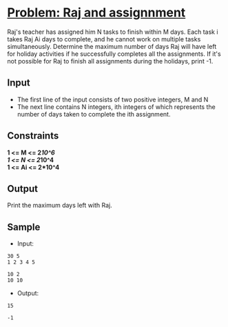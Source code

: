 # [Problem: Raj and assignnment](https://my.newtonschool.co/playground/code/2nt02ndc9sbr)

Raj's teacher has assigned him N tasks to finish within M days. Each task i takes Raj Ai days to complete, and he cannot work on multiple tasks simultaneously. Determine the maximum number of days Raj will have left for holiday activities if he successfully completes all the assignments. If it's not possible for Raj to finish all assignments during the holidays, print -1.

## Input

- The first line of the input consists of two positive integers, M and N
- The next line contains N integers, ith integers of which represents the number of days taken to complete the ith assignment.

## Constraints

**1 <= M <= 2*10^6 <br>
1 <= N <= 2*10^4 <br>
1 <= Ai​ <= 2*10^4**

## Output

Print the maximum days left with Raj.

## Sample

- Input:
```
30 5
1 2 3 4 5

10 2
10 10
```

- Output:
```
15

-1
```
